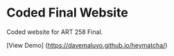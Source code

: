 # Coded Final Website

Coded website for ART 258 Final.

[View Demo] (https://davemaluyo.github.io/heymatcha/)
